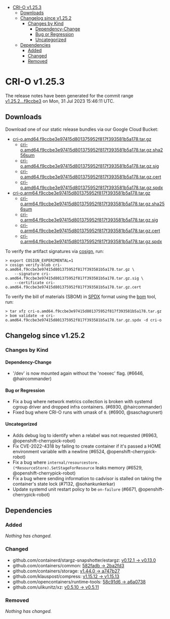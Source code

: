 - [CRI-O v1.25.3](#cri-o-v1253)
  - [Downloads](#downloads)
  - [Changelog since v1.25.2](#changelog-since-v1252)
    - [Changes by Kind](#changes-by-kind)
      - [Dependency-Change](#dependency-change)
      - [Bug or Regression](#bug-or-regression)
      - [Uncategorized](#uncategorized)
  - [Dependencies](#dependencies)
    - [Added](#added)
    - [Changed](#changed)
    - [Removed](#removed)

# CRI-O v1.25.3

The release notes have been generated for the commit range
[v1.25.2...f9ccbe3](https://github.com/cri-o/cri-o/compare/v1.25.2...f9ccbe3e97415d801375952f817f393581b5a178) on Mon, 31 Jul 2023 15:46:11 UTC.

## Downloads

Download one of our static release bundles via our Google Cloud Bucket:

- [cri-o.amd64.f9ccbe3e97415d801375952f817f393581b5a178.tar.gz](https://storage.googleapis.com/cri-o/artifacts/cri-o.amd64.f9ccbe3e97415d801375952f817f393581b5a178.tar.gz)
  - [cri-o.amd64.f9ccbe3e97415d801375952f817f393581b5a178.tar.gz.sha256sum](https://storage.googleapis.com/cri-o/artifacts/cri-o.amd64.f9ccbe3e97415d801375952f817f393581b5a178.tar.gz.sha256sum)
  - [cri-o.amd64.f9ccbe3e97415d801375952f817f393581b5a178.tar.gz.sig](https://storage.googleapis.com/cri-o/artifacts/cri-o.amd64.f9ccbe3e97415d801375952f817f393581b5a178.tar.gz.sig)
  - [cri-o.amd64.f9ccbe3e97415d801375952f817f393581b5a178.tar.gz.cert](https://storage.googleapis.com/cri-o/artifacts/cri-o.amd64.f9ccbe3e97415d801375952f817f393581b5a178.tar.gz.cert)
  - [cri-o.amd64.f9ccbe3e97415d801375952f817f393581b5a178.tar.gz.spdx](https://storage.googleapis.com/cri-o/artifacts/cri-o.amd64.f9ccbe3e97415d801375952f817f393581b5a178.tar.gz.spdx)
- [cri-o.arm64.f9ccbe3e97415d801375952f817f393581b5a178.tar.gz](https://storage.googleapis.com/cri-o/artifacts/cri-o.arm64.f9ccbe3e97415d801375952f817f393581b5a178.tar.gz)
  - [cri-o.arm64.f9ccbe3e97415d801375952f817f393581b5a178.tar.gz.sha256sum](https://storage.googleapis.com/cri-o/artifacts/cri-o.arm64.f9ccbe3e97415d801375952f817f393581b5a178.tar.gz.sha256sum)
  - [cri-o.arm64.f9ccbe3e97415d801375952f817f393581b5a178.tar.gz.sig](https://storage.googleapis.com/cri-o/artifacts/cri-o.arm64.f9ccbe3e97415d801375952f817f393581b5a178.tar.gz.sig)
  - [cri-o.arm64.f9ccbe3e97415d801375952f817f393581b5a178.tar.gz.cert](https://storage.googleapis.com/cri-o/artifacts/cri-o.arm64.f9ccbe3e97415d801375952f817f393581b5a178.tar.gz.cert)
  - [cri-o.arm64.f9ccbe3e97415d801375952f817f393581b5a178.tar.gz.spdx](https://storage.googleapis.com/cri-o/artifacts/cri-o.arm64.f9ccbe3e97415d801375952f817f393581b5a178.tar.gz.spdx)

To verify the artifact signatures via [cosign](https://github.com/sigstore/cosign), run:

```console
> export COSIGN_EXPERIMENTAL=1
> cosign verify-blob cri-o.amd64.f9ccbe3e97415d801375952f817f393581b5a178.tar.gz \
    --signature cri-o.amd64.f9ccbe3e97415d801375952f817f393581b5a178.tar.gz.sig \
    --certificate cri-o.amd64.f9ccbe3e97415d801375952f817f393581b5a178.tar.gz.cert
```

To verify the bill of materials (SBOM) in [SPDX](https://spdx.org) format using the [bom](https://sigs.k8s.io/bom) tool, run:

```console
> tar xfz cri-o.amd64.f9ccbe3e97415d801375952f817f393581b5a178.tar.gz
> bom validate -e cri-o.amd64.f9ccbe3e97415d801375952f817f393581b5a178.tar.gz.spdx -d cri-o
```

## Changelog since v1.25.2

### Changes by Kind

#### Dependency-Change
 - '/dev' is now mounted again without the 'noexec' flag. (#6646, @haircommander)

#### Bug or Regression
 - Fix a bug where network metrics collection is broken with systemd cgroup driver and dropped infra containers. (#6930, @haircommander)
 - Fixed bug where CRI-O runs with umask of `0`. (#6900, @saschagrunert)

#### Uncategorized
 - Adds debug log to identify when a relabel was not requested (#6963, @openshift-cherrypick-robot)
 - Fix CVE-2022-4318 by failing to create container if it's passed a HOME environment variable with a newline (#6524, @openshift-cherrypick-robot)
 - Fix a bug where `internal/resourcestore.(*ResourceStore).SetStageForResource` leaks memory (#6529, @openshift-cherrypick-robot)
 - Fix a bug where sending information to cadvisor is stalled on taking the container's state lock (#7132, @sohankunkerkar)
 - Update systemd unit restart policy to be `on-failure` (#6671, @openshift-cherrypick-robot)

## Dependencies

### Added
_Nothing has changed._

### Changed
- github.com/containerd/stargz-snapshotter/estargz: [v0.12.1 → v0.13.0](https://github.com/containerd/stargz-snapshotter/estargz/compare/v0.12.1...v0.13.0)
- github.com/containers/common: [582fadb → 2ba2fd3](https://github.com/containers/common/compare/582fadb...2ba2fd3)
- github.com/containers/storage: [v1.44.0 → a747b27](https://github.com/containers/storage/compare/v1.44.0...a747b27)
- github.com/klauspost/compress: [v1.15.12 → v1.15.13](https://github.com/klauspost/compress/compare/v1.15.12...v1.15.13)
- github.com/opencontainers/runtime-tools: [58c91d6 → a6a0738](https://github.com/opencontainers/runtime-tools/compare/58c91d6...a6a0738)
- github.com/ulikunitz/xz: [v0.5.10 → v0.5.11](https://github.com/ulikunitz/xz/compare/v0.5.10...v0.5.11)

### Removed
_Nothing has changed._
